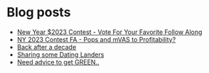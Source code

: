 # Blog posts
<!-- BLOG-POST-LIST:START -->
- [New Year $2023 Contest - Vote For Your Favorite Follow Along](https://afflift.com/f/threads/new-year-2023-contest-vote-for-your-favorite-follow-along.10333/)
- [NY 2023 Contest FA - Pops and mVAS to Profitability?](https://afflift.com/f/threads/ny-2023-contest-fa-pops-and-mvas-to-profitability.10285/)
- [Back after a decade](https://afflift.com/f/threads/back-after-a-decade.10349/)
- [Sharing some Dating Landers](https://afflift.com/f/threads/sharing-some-dating-landers.10208/)
- [Need advice to get GREEN..](https://afflift.com/f/threads/need-advice-to-get-green.10348/)
<!-- BLOG-POST-LIST:END -->
